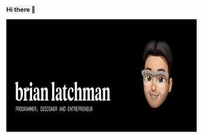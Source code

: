 ### Hi there 👋

<img width="1474" height="300" src="https://github.com/latxh/latxh/blob/master/memoji_latch.gif">

